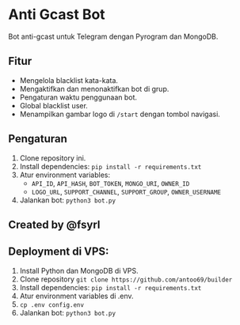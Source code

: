 # Anti Gcast Bot

Bot anti-gcast untuk Telegram dengan Pyrogram dan MongoDB.

## Fitur
- Mengelola blacklist kata-kata.
- Mengaktifkan dan menonaktifkan bot di grup.
- Pengaturan waktu penggunaan bot.
- Global blacklist user.
- Menampilkan gambar logo di `/start` dengan tombol navigasi.

## Pengaturan
1. Clone repository ini.
2. Install dependencies: `pip install -r requirements.txt`
3. Atur environment variables: 
   - `API_ID`, `API_HASH`, `BOT_TOKEN`, `MONGO_URI`, `OWNER_ID`
   - `LOGO_URL`, `SUPPORT_CHANNEL`, `SUPPORT_GROUP`, `OWNER_USERNAME`
4. Jalankan bot: `python3 bot.py`

## Created by @fsyrl

## Deployment di VPS:
1. Install Python dan MongoDB di VPS.
2. Clone repository `git clone https://github.com/antoo69/builder`
3. Install dependencies: `pip install -r requirements.txt`
4. Atur environment variables di .env.
5. `cp .env config.env`
6. Jalankan bot: `python3 bot.py`
